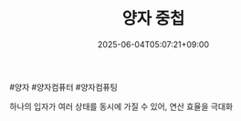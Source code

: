 ﻿---
title: "양자 중첩"
date: 2025-06-04T05:07:21+09:00
lastmod: 2025-06-04T05:07:21+09:00
type: docs
sidebar:
  open: true
weight: 3
---
<div style="display:none">
  <meta property="article:published_time" content="2025-06-03T20:07:21Z" />
  <meta property="article:modified_time" content="2025-06-03T20:07:21Z" />
</div>
#양자 #양자컴퓨터 #양자컴퓨팅

하나의 입자가 여러 상태를 동시에 가질 수 있어, 연산 효율을 극대화
